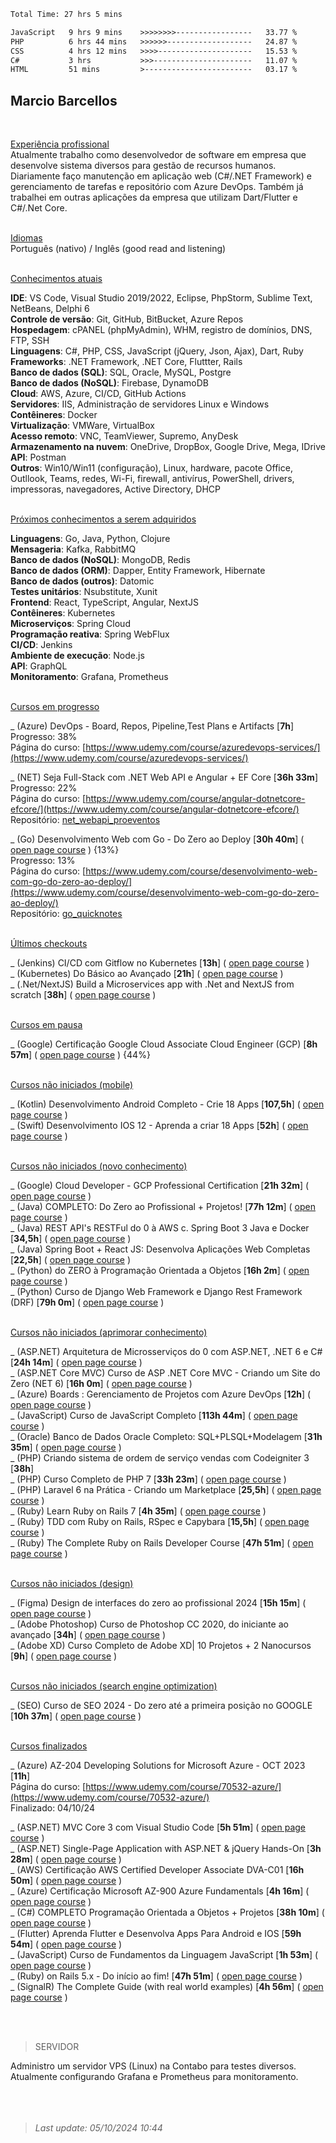 
<!--START_SECTION:waka-->

```txt
Total Time: 27 hrs 5 mins

JavaScript   9 hrs 9 mins    >>>>>>>>-----------------   33.77 %
PHP          6 hrs 44 mins   >>>>>>-------------------   24.87 %
CSS          4 hrs 12 mins   >>>>---------------------   15.53 %
C#           3 hrs           >>>----------------------   11.07 %
HTML         51 mins         >------------------------   03.17 %
```

<!--END_SECTION:waka-->

## Marcio Barcellos
<br>


<ins>Experiência profissional</ins><br>
Atualmente trabalho como desenvolvedor de software em empresa que desenvolve sistema diversos para gestão de recursos humanos.
Diariamente faço manutenção em aplicação web (C#/.NET Framework) e gerenciamento de tarefas e repositório com Azure DevOps.
Também já trabalhei em outras aplicações da empresa que utilizam Dart/Flutter e C#/.Net Core.


<br><ins>Idiomas</ins><br>
Português (nativo) / Inglês (good read and listening)


<br><ins>Conhecimentos atuais</ins><br>

**IDE**: VS Code, Visual Studio 2019/2022, Eclipse, PhpStorm, Sublime Text, NetBeans, Delphi 6<br>
**Controle de versão**: Git, GitHub, BitBucket, Azure Repos<br>
**Hospedagem**: cPANEL (phpMyAdmin), WHM, registro de domínios, DNS, FTP, SSH<br>
**Linguagens**: C#, PHP, CSS, JavaScript (jQuery, Json, Ajax), Dart, Ruby<br>
**Frameworks**: .NET Framework, .NET Core, Fluttter, Rails<br>
**Banco de dados (SQL)**: SQL, Oracle, MySQL, Postgre<br>
**Banco de dados (NoSQL)**: Firebase, DynamoDB<br>
**Cloud**: AWS, Azure, CI/CD, GitHub Actions<br>
**Servidores**: IIS, Administração de servidores Linux e Windows<br>
**Contêineres**: Docker<br>
**Virtualização**: VMWare, VirtualBox<br>
**Acesso remoto**: VNC, TeamViewer, Supremo, AnyDesk<br>
**Armazenamento na nuvem**: OneDrive, DropBox, Google Drive, Mega, IDrive<br>
**API**: Postman<br>
**Outros**: Win10/Win11 (configuração), Linux, hardware, pacote Office, Outllook, Teams, redes, Wi-Fi, firewall, antivírus, PowerShell, drivers, impressoras, navegadores, Active Directory, DHCP


<br><ins>Próximos conhecimentos a serem adquiridos</ins><br>

**Linguagens**: Go, Java, Python, Clojure<br>
**Mensageria**: Kafka, RabbitMQ<br>
**Banco de dados (NoSQL)**: MongoDB, Redis<br>
**Banco de dados (ORM)**: Dapper, Entity Framework, Hibernate<br>
**Banco de dados (outros)**: Datomic<br>
**Testes unitários**: Nsubstitute, Xunit<br>
**Frontend**: React, TypeScript, Angular, NextJS<br>
**Contêineres**: Kubernetes<br>
**Microserviços**: Spring Cloud<br>
**Programação reativa**: Spring WebFlux<br>
**CI/CD**: Jenkins<br>
**Ambiente de execução**: Node.js<br>
**API**: GraphQL<br>
**Monitoramento**: Grafana, Prometheus<br>


<br><ins>Cursos em progresso</ins><br>

_ (Azure) DevOps - Board, Repos, Pipeline,Test Plans e Artifacts [**7h**]
<br>Progresso: 38%
<br>Página do curso: [https://www.udemy.com/course/azuredevops-services/](https://www.udemy.com/course/azuredevops-services/)

_ (NET) Seja Full-Stack com .NET Web API e Angular + EF Core [**36h 33m**]
<br>Progresso: 22%
<br>Página do curso: [https://www.udemy.com/course/angular-dotnetcore-efcore/](https://www.udemy.com/course/angular-dotnetcore-efcore/)
<br>Repositório: [net_webapi_proeventos](https://github.com/marciobarcellosdev/net_webapi_proeventos)

_ (Go) Desenvolvimento Web com Go - Do Zero ao Deploy [**30h 40m**]
( [open page course](https://www.udemy.com/course/desenvolvimento-web-com-go-do-zero-ao-deploy/) ) {13%}
<br>Progresso: 13%
<br>Página do curso: [https://www.udemy.com/course/desenvolvimento-web-com-go-do-zero-ao-deploy/](https://www.udemy.com/course/desenvolvimento-web-com-go-do-zero-ao-deploy/)
<br>Repositório: [go_quicknotes](https://github.com/marciobarcellosdev/go_quicknotes)



<br><ins>Últimos checkouts</ins><br>

_ (Jenkins) CI/CD com Gitflow no Kubernetes [**13h**]
( [open page course](https://www.udemy.com/course/jenkins-cicd-com-gitflow-no-kubernetes/) )<br>
_ (Kubernetes) Do Básico ao Avançado [**21h**]
( [open page course](https://www.udemy.com/course/kubernetes-do-basico-ao-avancado/) )<br>
_ (.Net/NextJS) Build a Microservices app with .Net and NextJS from scratch [**38h**]
( [open page course](https://www.udemy.com/course/build-a-microservices-app-with-dotnet-and-nextjs-from-scratch/) )<br>


<br><ins>Cursos em pausa</ins><br>

_ (Google) Certificação Google Cloud Associate Cloud Engineer (GCP) [**8h 57m**]
( [open page course](https://www.udemy.com/course/certificacao-google-cloud-associate/) ) {44%}<br>


<br><ins>Cursos não iniciados (mobile)</ins><br>

_ (Kotlin) Desenvolvimento Android Completo - Crie 18 Apps [**107,5h**]
( [open page course](https://www.udemy.com/course/curso-de-desenvolvimento-android-oreo/) )<br>
_ (Swift) Desenvolvimento IOS 12 - Aprenda a criar 18 Apps [**52h**]
( [open page course](https://www.udemy.com/course/curso-desenvolvimento-ios/) )<br>


<br><ins>Cursos não iniciados (novo conhecimento)</ins>

_ (Google) Cloud Developer - GCP Professional Certification [**21h 32m**]
( [open page course](https://www.udemy.com/course/google-cloud-certified-professional-cloud-developer/) )<br>
_ (Java) COMPLETO: Do Zero ao Profissional + Projetos! [**77h 12m**]
( [open page course](https://www.udemy.com/course/fundamentos-de-programacao-com-java/) )<br>
_ (Java) REST API's RESTFul do 0 à AWS c. Spring Boot 3 Java e Docker [**34,5h**]
( [open page course](https://www.udemy.com/course/restful-apis-do-0-a-nuvem-com-springboot-e-docker/) )<br>
_ (Java) Spring Boot + React JS: Desenvolva Aplicações Web Completas [**22,5h**]
( [open page course](https://www.udemy.com/course/desenvolva-aplicacoes-completas-com-spring-boot-e-react-js/) )<br>
_ (Python) do ZERO à Programação Orientada a Objetos [**16h 2m**]
( [open page course](https://www.udemy.com/course/python-do-zero-a-poo/) )<br>
_ (Python) Curso de Django Web Framework e Django Rest Framework (DRF) [**79h 0m**]
( [open page course](https://www.udemy.com/course/curso-de-django-web-framework-com-python-html-e-css/) )<br>


<br><ins>Cursos não iniciados (aprimorar conhecimento)</ins><br>

_ (ASP.NET) Arquitetura de Microsserviços do 0 com ASP.NET, .NET 6 e C# [**24h 14m**]
( [open page course](https://www.udemy.com/course/microservices-do-0-a-gcp-com-dot-net-6-kubernetes-e-docker/) )<br>
_ (ASP.NET Core MVC) Curso de ASP .NET Core MVC - Criando um Site do Zero (NET 6) [**16h 0m**]
( [open page course](https://www.udemy.com/course/curso-de-asp-net-core-mvc-criando-um-site-do-zero/) )<br>
_ (Azure) Boards : Gerenciamento de Projetos com Azure DevOps [**12h**]
( [open page course](https://www.udemy.com/course/azureboards/) )<br>
_ (JavaScript) Curso de JavaScript Completo [**113h 44m**]
( [open page course](https://www.udemy.com/course/javascript-completo-2018-do-iniciante-ao-mestre/) )<br>
_ (Oracle) Banco de Dados Oracle Completo: SQL+PLSQL+Modelagem [**31h 35m**]
( [open page course](https://www.udemy.com/course/banco-de-dados-oracle-completo-sqlplsqlmodelagem-de-dados/) )<br>
_ (PHP) Criando sistema de ordem de serviço vendas com Codeigniter 3 [**38h**]<br>
_ (PHP) Curso Completo de PHP 7 [**33h 23m**]
( [open page course](https://www.udemy.com/course/curso-php-7-online/) )<br>
_ (PHP) Laravel 6 na Prática - Criando um Marketplace [**25,5h**]
( [open page course](https://www.udemy.com/course/laravel-6-na-pratica/) )<br>
_ (Ruby) Learn Ruby on Rails 7 [**4h 35m**]
( [open page course](https://www.udemy.com/course/learn-ruby-on-rails-7/) )<br>
_ (Ruby) TDD com Ruby on Rails, RSpec e Capybara [**15,5h**]
( [open page course](https://www.udemy.com/course/rails-tdd/) )<br>
_ (Ruby) The Complete Ruby on Rails Developer Course [**47h 51m**]
( [open page course](https://www.udemy.com/course/the-complete-ruby-on-rails-developer-course/) )<br>


<br><ins>Cursos não iniciados (design)</ins><br>

_ (Figma) Design de interfaces do zero ao profissional 2024 [**15h 15m**]
( [open page course](https://www.udemy.com/course/figma-design-interfaces/) )<br>
_ (Adobe Photoshop) Curso de Photoshop CC 2020, do iniciante ao avançado [**34h**]
( [open page course](https://www.udemy.com/course/aprenda-photoshop-cc-2020-do-zero-ao-avancado/) )<br>
_ (Adobe XD) Curso Completo de Adobe XD| 10 Projetos + 2 Nanocursos [**9h**]
( [open page course](https://www.udemy.com/course/curso-de-adobe-xd/) )<br>


<br><ins>Cursos não iniciados (search engine optimization)</ins><br>

_ (SEO) Curso de SEO 2024 - Do zero até a primeira posição no GOOGLE [**10h 37m**]
( [open page course](https://www.udemy.com/course/curso-de-seo-2022-rodrigo-bueno/) )<br>


<br><ins>Cursos finalizados</ins><br>

_ (Azure) AZ-204 Developing Solutions for Microsoft Azure - OCT 2023 [**11h**]
<br>Página do curso: [https://www.udemy.com/course/70532-azure/](https://www.udemy.com/course/70532-azure/)
<br>Finalizado: 04/10/24

_ (ASP.NET) MVC Core 3 com Visual Studio Code [**5h 51m**]
( [open page course](https://www.udemy.com/course/aspnet-mvc-core-3-com-visual-studio-code/) )<br>
_ (ASP.NET) Single-Page Application with ASP.NET & jQuery Hands-On [**3h 28m**]
( [open page course](https://www.udemy.com/course/single-page-application-with-aspnet-jquery-hands-on/) )<br>
_ (AWS) Certificação AWS Certified Developer Associate DVA-C01 [**16h 50m**]
( [open page course](https://www.udemy.com/course/certificacao-amazon-aws-certified-developer-associate-2020/) )<br>
_ (Azure) Certificação Microsoft AZ-900 Azure Fundamentals [**4h 16m**]
( [open page course](https://www.udemy.com/course/az-900-preparacao-para-o-exame-microsoft-azure-fundamentals/) )<br>
_ (C#) COMPLETO Programação Orientada a Objetos + Projetos [**38h 10m**]
( [open page course](https://www.udemy.com/course/programacao-orientada-a-objetos-csharp/) )<br>
_ (Flutter) Aprenda Flutter e Desenvolva Apps Para Android e IOS [**59h 54m**]
( [open page course](https://www.udemy.com/course/curso-flutter/) )<br>
_ (JavaScript) Curso de Fundamentos da Linguagem JavaScript [**1h 53m**]
( [open page course](https://www.udemy.com/course/curso-de-fundamentos-da-linguagem-javascript/) )<br>
_ (Ruby) on Rails 5.x - Do início ao fim! [**47h 51m**]
( [open page course](https://www.udemy.com/course/rubyonrails-5x/) )<br>
_ (SignalR) The Complete Guide (with real world examples) [**4h 56m**]
( [open page course](https://www.udemy.com/course/signalr-the-complete-guide/) )<br>




<br><br>
> SERVIDOR

Administro um servidor VPS (Linux) na Contabo para testes diversos.<br>
Atualmente configurando Grafana e Prometheus para monitoramento.
<br><br><br><br>


<!--
URL: [**projectdev.services**](https://projectdev.services/)<br />
NGINX, PHP, phpMyAdmin, MariaDB, mysql<br />
-->

<!--
- [x] Configurar para rodar** aplicações PHP (CI/CD) 
- [x] Configurar para rodar aplicações C# (CI/CD)
- [x] Configurar para rodar aplicações Python (CI/CD)
- [x] Configurar para rodar aplicações Java (CI/CD)
- [x] Configurar para rodar aplicações Ruby (CI/CD)
-->

<!-- IMAGEM
![alt text](https://github.com/wiz2k20/wiz2k20/blob/main/atual.jpg?raw=true)
-->

> <em>Last update: 05/10/2024 10:44</em>
